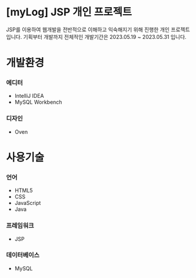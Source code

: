 # [myLog] JSP 개인 프로젝트

JSP를 이용하여 웹개발을 전반적으로 이해하고 익숙해지기 위해 진행한 개인 프로젝트 입니다.
기획부터 개발까지 전체적인 개발기간은 2023.05.19 ~ 2023.05.31 입니다.

# 개발환경

### 에디터
- IntelliJ IDEA
- MySQL Workbench

### 디자인
- Oven

# 사용기술

### 언어
- HTML5
- CSS
- JavaScript
- Java

### 프레임워크
- JSP

### 데이터베이스
- MySQL


